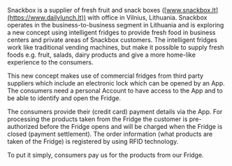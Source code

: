 Snackbox is a supplier of fresh fruit and snack boxes ([www.snackbox.lt](https://www.dailylunch.lt)) with office in Vilnius, Lithuania. Snackbox operates in the business-to-business segment in Lithuania and is exploring a new concept using intelligent fridges to provide fresh food in business centers and private areas of Snackbox customers. The intelligent fridges work like traditional vending machines, but make it possible to supply fresh foods e.g. fruit, salads, dairy products and give a more home-like experience to the consumers.

This new concept makes use of commercial fridges from third party suppliers which include an electronic lock which can be opened by an App. The consumers need a personal Account to have access to the App and to be able to identify and open the Fridge.

The consumers provide their (credit card) payment details via the App. For processing the products taken from the Fridge the customer is pre-authorized before the Fridge opens and will be charged when the Fridge is closed (payment settlement). The order information (what products are taken of the Fridge) is registered by using RFID technology.

To put it simply, consumers pay us for the products from our Fridge.